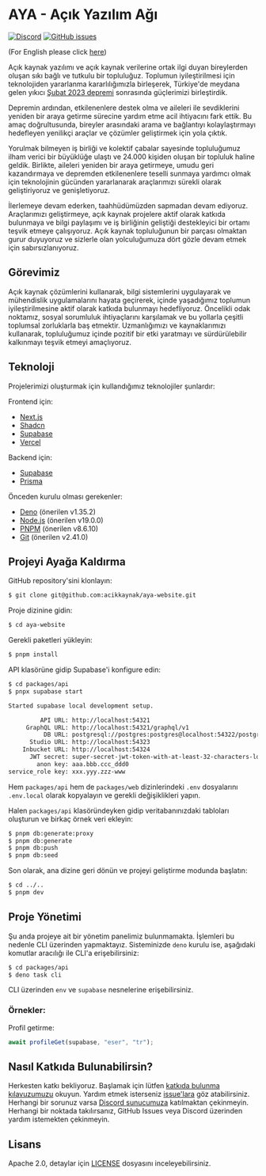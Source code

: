 # AYA - Açık Yazılım Ağı
[![Discord](https://img.shields.io/discord/1072074800622739476?color=7289da&logo=discord&logoColor=white)](https://discord.gg/itdepremyardim)
[![GitHub issues](https://img.shields.io/github/issues/acikkaynak/aya-website)](https://github.com/acikkaynak/aya-website/issues)


(For English please click [here](README.en.md))

Açık kaynak yazılımı ve açık kaynak verilerine ortak ilgi duyan bireylerden oluşan sıkı bağlı ve tutkulu bir topluluğuz. Toplumun iyileştirilmesi için teknolojiden yararlanma kararlılığımızla birleşerek, Türkiye'de meydana gelen yıkıcı [Şubat 2023 depremi](https://en.wikipedia.org/wiki/2023_Turkey%E2%80%93Syria_earthquake) sonrasında güçlerimizi birleştirdik.

Depremin ardından, etkilenenlere destek olma ve aileleri ile sevdiklerini yeniden bir araya getirme sürecine yardım etme acil ihtiyacını fark ettik. Bu amaç doğrultusunda, bireyler arasındaki arama ve bağlantıyı kolaylaştırmayı hedefleyen yenilikçi araçlar ve çözümler geliştirmek için yola çıktık.

Yorulmak bilmeyen iş birliği ve kolektif çabalar sayesinde topluluğumuz ilham verici bir büyüklüğe ulaştı ve 24.000 kişiden oluşan bir topluluk haline geldik. Birlikte, aileleri yeniden bir araya getirmeye, umudu geri kazandırmaya ve depremden etkilenenlere teselli sunmaya yardımcı olmak için teknolojinin gücünden yararlanarak araçlarımızı sürekli olarak geliştiriyoruz ve genişletiyoruz.

İlerlemeye devam ederken, taahhüdümüzden sapmadan devam ediyoruz. Araçlarımızı geliştirmeye, açık kaynak projelere aktif olarak katkıda bulunmaya ve bilgi paylaşımı ve iş birliğinin geliştiği destekleyici bir ortamı teşvik etmeye çalışıyoruz. Açık kaynak topluluğunun bir parçası olmaktan gurur duyuyoruz ve sizlerle olan yolculuğumuza dört gözle devam etmek için sabırsızlanıyoruz.

## Görevimiz

Açık kaynak çözümlerini kullanarak, bilgi sistemlerini uygulayarak ve mühendislik uygulamalarını hayata geçirerek, içinde yaşadığımız toplumun iyileştirilmesine aktif olarak katkıda bulunmayı hedefliyoruz. Öncelikli odak noktamız, sosyal sorumluluk ihtiyaçlarını karşılamak ve bu yollarla çeşitli toplumsal zorluklarla baş etmektir. Uzmanlığımızı ve kaynaklarımızı kullanarak, topluluğumuz içinde pozitif bir etki yaratmayı ve sürdürülebilir kalkınmayı teşvik etmeyi amaçlıyoruz.

## Teknoloji

Projelerimizi oluşturmak için kullandığımız teknolojiler şunlardır:

Frontend için:
- [Next.js](https://nextjs.org)
- [Shadcn](https://shadcn/ui)
- [Supabase](https://supabase.io)
- [Vercel](https://vercel.com)

Backend için:
- [Supabase](https://supabase.io)
- [Prisma](https://prisma.io)

Önceden kurulu olması gerekenler:
- [Deno](https://deno.land) (önerilen v1.35.2)
- [Node.js](https://nodejs.org) (önerilen v19.0.0)
- [PNPM](https://pnpm.io/) (önerilen v8.6.10)
- [Git](https://git-scm.com/) (önerilen v2.41.0)

## Projeyi Ayağa Kaldırma

GitHub repository'sini klonlayın:

```bash
$ git clone git@github.com:acikkaynak/aya-website.git
```

Proje dizinine gidin:

```bash
$ cd aya-website
```

Gerekli paketleri yükleyin:

```bash
$ pnpm install
```

API klasörüne gidip Supabase'i konfigure edin:

```bash
$ cd packages/api
$ pnpx supabase start

Started supabase local development setup.

         API URL: http://localhost:54321
     GraphQL URL: http://localhost:54321/graphql/v1
          DB URL: postgresql://postgres:postgres@localhost:54322/postgres
      Studio URL: http://localhost:54323
    Inbucket URL: http://localhost:54324
      JWT secret: super-secret-jwt-token-with-at-least-32-characters-long
        anon key: aaa.bbb.ccc_ddd0
service_role key: xxx.yyy.zzz-www
```

Hem `packages/api` hem de `packages/web` dizinlerindeki `.env` dosyalarını `.env.local` olarak kopyalayın ve gerekli değişiklikleri yapın.

Halen `packages/api` klasöründeyken gidip veritabanınızdaki tabloları oluşturun ve birkaç örnek veri ekleyin:

```bash
$ pnpm db:generate:proxy
$ pnpm db:generate
$ pnpm db:push
$ pnpm db:seed
```

Son olarak, ana dizine geri dönün ve projeyi geliştirme modunda başlatın:

```bash
$ cd ../..
$ pnpm dev
```


## Proje Yönetimi

Şu anda projeye ait bir yönetim panelimiz bulunmamakta. İşlemleri bu nedenle CLI
üzerinden yapmaktayız. Sisteminizde `deno` kurulu ise, aşağıdaki komutlar
aracılığı ile CLI'a erişebilirsiniz:

```bash
$ cd packages/api
$ deno task cli
```

CLI üzerinden `env` ve `supabase` nesnelerine erişebilirsiniz.

### Örnekler:

Profil getirme:

```js
await profileGet(supabase, "eser", "tr");
```


## Nasıl Katkıda Bulunabilirsin?

Herkesten katkı bekliyoruz. Başlamak için lütfen [katkıda bulunma kılavuzumuzu](CONTRIBUTING.md) okuyun. Yardım etmek isterseniz [issue'lara](https://github.com/acikkaynak/aya-website/issues) göz atabilirsiniz. Herhangi bir sorunuz varsa [Discord sunucumuza](https://discord.gg/itdepremyardim) katılmaktan çekinmeyin. Herhangi bir noktada takılırsanız, GitHub Issues veya Discord üzerinden yardım istemekten çekinmeyin.


## Lisans

Apache 2.0, detaylar için [LICENSE](LICENSE) dosyasını inceleyebilirsiniz.

